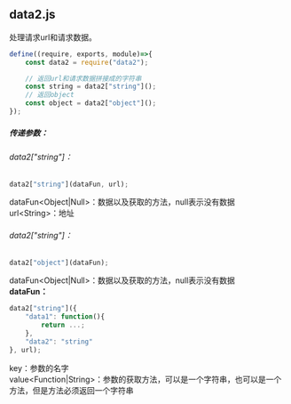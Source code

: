 ## data2.js

处理请求url和请求数据。
```javascript
define((require, exports, module)=>{
	const data2 = require("data2");

	// 返回url和请求数据拼接成的字符串
	const string = data2["string"]();
	// 返回object
	const object = data2["object"]();
});
```
##### 传递参数：
###### data2["string"]：
```javascript
data2["string"](dataFun, url);
```
dataFun&lt;Object|Null&gt;：数据以及获取的方法，null表示没有数据   
url&lt;String&gt;：地址   
###### data2["string"]：
```javascript
data2["object"](dataFun);
```
dataFun&lt;Object|Null&gt;：数据以及获取的方法，null表示没有数据   
<b>dataFun：</b>   
```javascript
data2["string"]({
	"data1": function(){
		return ...; 
	},
	"data2": "string"
}, url);
```
key：参数的名字   
value&lt;Function|String&gt;：参数的获取方法，可以是一个字符串，也可以是一个方法，但是方法必须返回一个字符串   